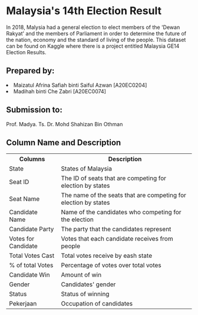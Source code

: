 <h1>Malaysia's 14th Election Result</h1>
In 2018, Malysia had a general election to elect members of the 'Dewan Rakyat' and the members of Parliament in order to determine the future of the nation, economy and the standard of living of the people. This dataset can be found on Kaggle where there is a project entitled Malaysia GE14 Election Results.

<h2>Prepared by:</h2>
<li>Maizatul Afrina Safiah binti Saiful Azwan [A20EC0204]</li>
<li>Madihah binti Che Zabri [A20EC0074]</li>

<h2>Submission to:</h2>
Prof. Madya. Ts. Dr. Mohd Shahizan Bin Othman

<h2>Column Name and Description</h2>
<table>
  <tr>
    <th>Columns</th>
    <th>Description</th>
  </tr>
  <tr>
    <td>State</td>
    <td>States of Malaysia</td>
  </tr>
  <tr>
    <td>Seat ID</td>
    <td>The ID of seats that are competing for election by states</td>
  </tr>
  <tr>
    <td>Seat Name</td>
    <td>The name of the seats that are competing for election by states</td>
  </tr>
  <tr>
    <td>Candidate Name</td>
    <td>Name of the candidates who competing for the election</td>
  </tr>
  <tr>
    <td>Candidate Party</td>
    <td>The party that the candidates represent</td>
  </tr>
  <tr>
    <td>Votes for Candidate</td>
    <td>Votes that each candidate receives from people</td>
  </tr>
    <tr>
    <td>Total Votes Cast</td>
    <td>Total votes receive by eash state</td>
  </tr>
    <tr>
    <td>% of total Votes</td>
    <td>Percentage of votes over total votes</td>
  </tr>
    <tr>
    <td>Candidate Win</td>
    <td>Amount of win</td>
  </tr>
    <tr>
    <td>Gender</td>
    <td>Candidates' gender</td>
  </tr>
    <tr>
    <td>Status</td>
    <td>Status of winning</td>
  </tr>
    <tr>
    <td>Pekerjaan</td>
    <td>Occupation of candidates</td>
  </tr>  
</table>



